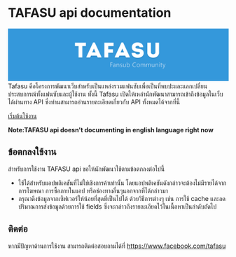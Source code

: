 # TAFASU api documentation
![](/images/logo-banner.png)
Tafasu คือโครงการพัฒนาเว็บสำหรับเป็นแหล่งรวมแฟนซับเพื่อเป็นที่พบปะและแลกเปลี่ยนประสบการณ์ทั้งแฟนซับและผู้ใช้งาน ทั้งนี้ Tafasu เปิดให้เหล่านักพัฒนาสามารถเข้าถึงข้อมูลในเว็บได้ผ่านทาง API ซึ่งท่านสามารถอ่านรายละเอียดเกี่ยวกับ API ทั้งหมดได้จากที่นี้

[เริ่มต้นใช้งาน](/docs/introduce.md)

**Note:TAFASU api doesn't documenting in english language right now**

## ข้อตกลงใช้งาน      
สำหรับการใช้งาน TAFASU api ขอให้นักพัฒนาใช้ตามข้อตกลงต่อไปนี้
- ใช้ได้สำหรับแอปพลิเคชันที่ไม่ใช่เชิงการค้าเท่านั้น โดยแอปพลิเคชันดังกล่าวจะต้องไม่มีรายได้จากการโฆษณา การซื้อภายในแอป หรือช่องทางอื่นๆนอกจากที่ได้กล่าวมา
- กรุณาดึงข้อมูลจากเซิฟเวอร์ให้น้อยที่สุดที่เป็นไปได้ ด้วยวิธีการต่างๆ เช่น การใช้ cache และลดปริมาณการส่งข้อมูลด้วยการใช้ fields ซึ่งจะกล่าวถึงรายละเอียดไว้ในเนื้อหาเป็นลำดับถัดไป

## ติดต่อ
หากมีปัญหาด้านการใช้งาน สามารถติดต่อสอบถามได้ที่ https://www.facebook.com/tafasu
 
